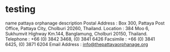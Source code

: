 # testing


name
pattaya orphanage
description
Postal Address : Box 300, Pattaya Post Office, Pattaya City, Cholburi 20260, Thailand.
Location : 384 Moo 6, Sukhumvit Highway Km.144, Banglamung, Cholburi 20150, Thailand.
Telephone : +66 (0) 3842 3468, (0) 3841 6426
Facsimile : +66 (0) 3841 6425, (0) 3871 6204
Email Address : info@thepattayaorphanage.org
